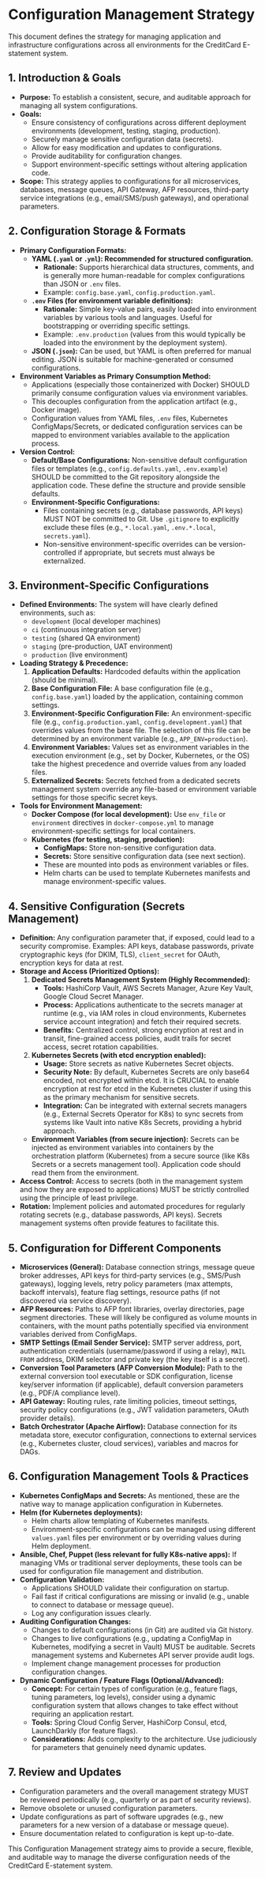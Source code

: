 # Configuration Management Strategy

This document defines the strategy for managing application and infrastructure configurations across all environments for the CreditCard E-statement system.

## 1. Introduction & Goals

*   **Purpose:** To establish a consistent, secure, and auditable approach for managing all system configurations.
*   **Goals:**
    *   Ensure consistency of configurations across different deployment environments (development, testing, staging, production).
    *   Securely manage sensitive configuration data (secrets).
    *   Allow for easy modification and updates to configurations.
    *   Provide auditability for configuration changes.
    *   Support environment-specific settings without altering application code.
*   **Scope:** This strategy applies to configurations for all microservices, databases, message queues, API Gateway, AFP resources, third-party service integrations (e.g., email/SMS/push gateways), and operational parameters.

## 2. Configuration Storage & Formats

*   **Primary Configuration Formats:**
    *   **YAML (`.yaml` or `.yml`): Recommended for structured configuration.**
        *   **Rationale:** Supports hierarchical data structures, comments, and is generally more human-readable for complex configurations than JSON or `.env` files.
        *   Example: `config.base.yaml`, `config.production.yaml`.
    *   **`.env` Files (for environment variable definitions):**
        *   **Rationale:** Simple key-value pairs, easily loaded into environment variables by various tools and languages. Useful for bootstrapping or overriding specific settings.
        *   Example: `.env.production` (values from this would typically be loaded into the environment by the deployment system).
    *   **JSON (`.json`):** Can be used, but YAML is often preferred for manual editing. JSON is suitable for machine-generated or consumed configurations.
*   **Environment Variables as Primary Consumption Method:**
    *   Applications (especially those containerized with Docker) SHOULD primarily consume configuration values via environment variables.
    *   This decouples configuration from the application artifact (e.g., Docker image).
    *   Configuration values from YAML files, `.env` files, Kubernetes ConfigMaps/Secrets, or dedicated configuration services can be mapped to environment variables available to the application process.
*   **Version Control:**
    *   **Default/Base Configurations:** Non-sensitive default configuration files or templates (e.g., `config.defaults.yaml`, `.env.example`) SHOULD be committed to the Git repository alongside the application code. These define the structure and provide sensible defaults.
    *   **Environment-Specific Configurations:**
        *   Files containing secrets (e.g., database passwords, API keys) MUST NOT be committed to Git. Use `.gitignore` to explicitly exclude these files (e.g., `*.local.yaml`, `.env.*.local`, `secrets.yaml`).
        *   Non-sensitive environment-specific overrides can be version-controlled if appropriate, but secrets must always be externalized.

## 3. Environment-Specific Configurations

*   **Defined Environments:** The system will have clearly defined environments, such as:
    *   `development` (local developer machines)
    *   `ci` (continuous integration server)
    *   `testing` (shared QA environment)
    *   `staging` (pre-production, UAT environment)
    *   `production` (live environment)
*   **Loading Strategy & Precedence:**
    1.  **Application Defaults:** Hardcoded defaults within the application (should be minimal).
    2.  **Base Configuration File:** A base configuration file (e.g., `config.base.yaml`) loaded by the application, containing common settings.
    3.  **Environment-Specific Configuration File:** An environment-specific file (e.g., `config.production.yaml`, `config.development.yaml`) that overrides values from the base file. The selection of this file can be determined by an environment variable (e.g., `APP_ENV=production`).
    4.  **Environment Variables:** Values set as environment variables in the execution environment (e.g., set by Docker, Kubernetes, or the OS) take the highest precedence and override values from any loaded files.
    5.  **Externalized Secrets:** Secrets fetched from a dedicated secrets management system override any file-based or environment variable settings for those specific secret keys.
*   **Tools for Environment Management:**
    *   **Docker Compose (for local development):** Use `env_file` or `environment` directives in `docker-compose.yml` to manage environment-specific settings for local containers.
    *   **Kubernetes (for testing, staging, production):**
        *   **ConfigMaps:** Store non-sensitive configuration data.
        *   **Secrets:** Store sensitive configuration data (see next section).
        *   These are mounted into pods as environment variables or files.
        *   Helm charts can be used to template Kubernetes manifests and manage environment-specific values.

## 4. Sensitive Configuration (Secrets Management)

*   **Definition:** Any configuration parameter that, if exposed, could lead to a security compromise. Examples: API keys, database passwords, private cryptographic keys (for DKIM, TLS), `client_secret` for OAuth, encryption keys for data at rest.
*   **Storage and Access (Prioritized Options):**
    1.  **Dedicated Secrets Management System (Highly Recommended):**
        *   **Tools:** HashiCorp Vault, AWS Secrets Manager, Azure Key Vault, Google Cloud Secret Manager.
        *   **Process:** Applications authenticate to the secrets manager at runtime (e.g., via IAM roles in cloud environments, Kubernetes service account integration) and fetch their required secrets.
        *   **Benefits:** Centralized control, strong encryption at rest and in transit, fine-grained access policies, audit trails for secret access, secret rotation capabilities.
    2.  **Kubernetes Secrets (with etcd encryption enabled):**
        *   **Usage:** Store secrets as native Kubernetes Secret objects.
        *   **Security Note:** By default, Kubernetes Secrets are only base64 encoded, not encrypted within etcd. It is CRUCIAL to enable encryption at rest for etcd in the Kubernetes cluster if using this as the primary mechanism for sensitive secrets.
        *   **Integration:** Can be integrated with external secrets managers (e.g., External Secrets Operator for K8s) to sync secrets from systems like Vault into native K8s Secrets, providing a hybrid approach.
    *   **Environment Variables (from secure injection):** Secrets can be injected as environment variables into containers by the orchestration platform (Kubernetes) from a secure source (like K8s Secrets or a secrets management tool). Application code should read them from the environment.
*   **Access Control:** Access to secrets (both in the management system and how they are exposed to applications) MUST be strictly controlled using the principle of least privilege.
*   **Rotation:** Implement policies and automated procedures for regularly rotating secrets (e.g., database passwords, API keys). Secrets management systems often provide features to facilitate this.

## 5. Configuration for Different Components

*   **Microservices (General):** Database connection strings, message queue broker addresses, API keys for third-party services (e.g., SMS/Push gateways), logging levels, retry policy parameters (max attempts, backoff intervals), feature flag settings, resource paths (if not discovered via service discovery).
*   **AFP Resources:** Paths to AFP font libraries, overlay directories, page segment directories. These will likely be configured as volume mounts in containers, with the mount paths potentially specified via environment variables derived from ConfigMaps.
*   **SMTP Settings (Email Sender Service):** SMTP server address, port, authentication credentials (username/password if using a relay), `MAIL FROM` address, DKIM selector and private key (the key itself is a secret).
*   **Conversion Tool Parameters (AFP Conversion Module):** Path to the external conversion tool executable or SDK configuration, license key/server information (if applicable), default conversion parameters (e.g., PDF/A compliance level).
*   **API Gateway:** Routing rules, rate limiting policies, timeout settings, security policy configurations (e.g., JWT validation parameters, OAuth provider details).
*   **Batch Orchestrator (Apache Airflow):** Database connection for its metadata store, executor configuration, connections to external services (e.g., Kubernetes cluster, cloud services), variables and macros for DAGs.

## 6. Configuration Management Tools & Practices

*   **Kubernetes ConfigMaps and Secrets:** As mentioned, these are the native way to manage application configuration in Kubernetes.
*   **Helm (for Kubernetes deployments):**
    *   Helm charts allow templating of Kubernetes manifests.
    *   Environment-specific configurations can be managed using different `values.yaml` files per environment or by overriding values during Helm deployment.
*   **Ansible, Chef, Puppet (less relevant for fully K8s-native apps):** If managing VMs or traditional server deployments, these tools can be used for configuration file management and distribution.
*   **Configuration Validation:**
    *   Applications SHOULD validate their configuration on startup.
    *   Fail fast if critical configurations are missing or invalid (e.g., unable to connect to database or message queue).
    *   Log any configuration issues clearly.
*   **Auditing Configuration Changes:**
    *   Changes to default configurations (in Git) are audited via Git history.
    *   Changes to live configurations (e.g., updating a ConfigMap in Kubernetes, modifying a secret in Vault) MUST be auditable. Secrets management systems and Kubernetes API server provide audit logs.
    *   Implement change management processes for production configuration changes.
*   **Dynamic Configuration / Feature Flags (Optional/Advanced):**
    *   **Concept:** For certain types of configuration (e.g., feature flags, tuning parameters, log levels), consider using a dynamic configuration system that allows changes to take effect without requiring an application restart.
    *   **Tools:** Spring Cloud Config Server, HashiCorp Consul, etcd, LaunchDarkly (for feature flags).
    *   **Considerations:** Adds complexity to the architecture. Use judiciously for parameters that genuinely need dynamic updates.

## 7. Review and Updates

*   Configuration parameters and the overall management strategy MUST be reviewed periodically (e.g., quarterly or as part of security reviews).
*   Remove obsolete or unused configuration parameters.
*   Update configurations as part of software upgrades (e.g., new parameters for a new version of a database or message queue).
*   Ensure documentation related to configuration is kept up-to-date.

This Configuration Management strategy aims to provide a secure, flexible, and auditable way to manage the diverse configuration needs of the CreditCard E-statement system.
